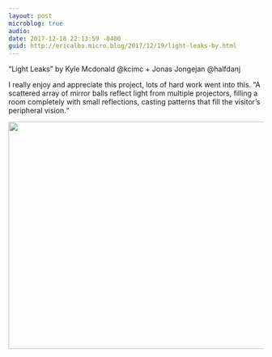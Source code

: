 ```yaml
---
layout: post
microblog: true
audio: 
date: 2017-12-18 22:13:59 -0400
guid: http://ericalba.micro.blog/2017/12/19/light-leaks-by.html
---
```

“Light Leaks” by Kyle Mcdonald @kcimc + Jonas Jongejan @halfdanj

I really enjoy and appreciate this project, lots of hard work went into this. “A scattered array of mirror balls reflect light from multiple projectors, filling a room completely with small reflections, casting patterns that fill the visitor’s peripheral vision.“

<img src="http://micro.ericalba.com/uploads/2018/f731456ad4.jpg" width="600" height="449" />
